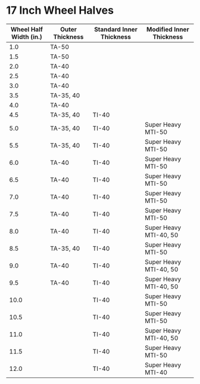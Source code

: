 # 17 Inch Wheel Halves

| Wheel Half Width (in.) | Outer Thickness | Standard Inner Thickness | Modified Inner Thickness |
| ---- | ---- | ---- | ---- |
| 1.0 | TA-50 |
| 1.5 | TA-50 |
| 2.0 | TA-40 |
| 2.5 | TA-40 |
| 3.0 | TA-40 |
| 3.5 | TA-35, 40 |
| 4.0 | TA-40 |
| 4.5 | TA-35, 40 | TI-40 |
| 5.0 | TA-35, 40 | TI-40 | Super Heavy MTI-50 |
| 5.5 | TA-35, 40 | TI-40 | Super Heavy MTI-50 |
| 6.0 | TA-40 | TI-40 | Super Heavy MTI-50 |
| 6.5 | TA-40 | TI-40 | Super Heavy MTI-50 |
| 7.0 | TA-40 | TI-40 | Super Heavy MTI-50 |
| 7.5 | TA-40 | TI-40 | Super Heavy MTI-50 |
| 8.0 | TA-40 | TI-40 | Super Heavy MTI-40, 50 |
| 8.5 | TA-35, 40 | TI-40 | Super Heavy MTI-50 |
| 9.0 | TA-40 | TI-40 | Super Heavy MTI-40, 50 |
| 9.5 | TA-40 | TI-40 | Super Heavy MTI-40, 50 |
| 10.0 |  | TI-40 | Super Heavy MTI-50 |
| 10.5 |  | TI-40 | Super Heavy MTI-50 |
| 11.0 |  | TI-40 | Super Heavy MTI-40, 50 |
| 11.5 |  | TI-40 | Super Heavy MTI-50 |
| 12.0 |  | TI-40 | Super Heavy MTI-40 |